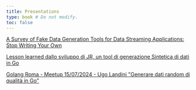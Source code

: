```yaml
---
title: Presentations
type: book # Do not modify.
toc: false
---
```


[A Survey of Fake Data Generation Tools for Data Streaming Applications: Stop Writing Your Own](https://current.confluent.io/2024-sessions/a-survey-of-fake-data-generation-tools-for-data-streaming-applications-stop-writing-your-own)

[Lesson learned dallo sviluppo di JR, un tool di generazione Sintetica di dati in Go](https://conferences.codemotion.com/milan2024/talks/)

[Golang Roma - Meetup 15/07/2024 - Ugo Landini "Generare dati random di qualità in Go"](https://www.youtube.com/watch?v=6xrjyUbNZvs)
